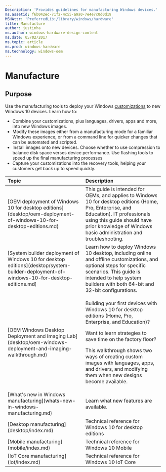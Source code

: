 ```yaml
---
Description: 'Provides guidelines for manufacturing Windows devices.'
ms.assetid: f6b042ec-71f2-4c55-a9a0-7e4e7c0d0d19
MSHAttr: 'PreferredLib:/library/windows/hardware'
title: Manufacture
author: justinha
ms.author: windows-hardware-design-content
ms.date: 05/02/2017
ms.topic: article
ms.prod: windows-hardware
ms.technology: windows-oem
---
```


# Manufacture


## <span id="purpose"></span>Purpose


Use the manufacturing tools to deploy your Windows [customizations](https://msdn.microsoft.com/library/windows/hardware/mt269765.aspx) to new Windows 10 devices. Learn how to:

-   Combine your customizations, plus languages, drivers, apps and more, into new Windows images.
-   Modify these images either from a manufacturing mode for a familiar Windows experience, or from a command line for quicker changes that can be automated and scripted.
-   Install images onto new devices. Choose whether to use compression to balance disk space verses device performance. Use flashing tools to speed up the final manufacturing processes
-   Capture your customizations into the recovery tools, helping your customers get back up to speed quickly.

<table>
<colgroup>
<col width="50%" />
<col width="50%" />
</colgroup>
<thead>
<tr class="header">
<th align="left">Topic</th>
<th align="left">Description</th>
</tr>
</thead>
<tbody>
<tr class="odd">
<td align="left">[OEM deployment of Windows 10 for desktop editions](desktop/oem-deployment-of-windows-10-for-desktop-editions.md)</td>
<td align="left">This guide is intended for OEMs, and applies to Windows 10 for desktop editions (Home, Pro, Enterprise, and Education). IT professionals using this guide should have prior knowledge of Windows basic administration and troubleshooting.
</td>
</tr>
<tr class="even">
<td align="left">[System builder deployment of Windows 10 for desktop editions](desktop/system-builder-deployment-of-windows-10-for-desktop-editions.md)</td>
<td align="left">Learn how to deploy Windows 10 desktop, including online and offline customizations, and optional steps for specific scenarios. This guide is intended to help system builders with both 64-bit and 32-bit configurations.</td>
</tr>
<tr class="odd">
<td align="left">[OEM Windows Desktop Deployment and Imaging Lab](desktop/oem-windows-deployment-and-imaging-walkthrough.md)</td>
<td align="left"><p>Building your first devices with Windows 10 for desktop editions (Home, Pro, Enterprise, and Education)?</p>
<p>Want to learn strategies to save time on the factory floor?</p>
<p>This walkthrough shows two ways of creating custom images with languages, apps, and drivers, and modifying them when new designs become available.</p></td>
</tr>
<tr class="even">
<td align="left">[What's new in Windows manufacturing](whats-new-in-windows-manufacturing.md)</td>
<td align="left">Learn what new features are available. </td>
</tr>
<tr class="odd">
<td align="left">[Desktop manufacturing](desktop/index.md)</td>
<td align="left">Technical reference for Windows 10 for desktop editions</td>
</tr>
<tr class="even">
<td align="left">[Mobile manufacturing](mobile/index.md)</td>
<td align="left">Technical reference for Windows 10 Mobile</td>
</tr>
<tr class="odd">
<td align="left">[IoT Core manufacturing](iot/index.md)</td>
<td align="left">Technical reference for Windows 10 IoT Core</td>
</tr>
</tbody>
</table>

 

 

 





